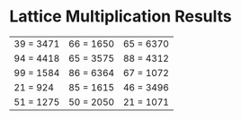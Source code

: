# Lattice Multiplication Results

|   |   |   |
|---|---|---|
| 39 = 3471 | 66 = 1650 | 65 = 6370 |
| 94 = 4418 | 65 = 3575 | 88 = 4312 |
| 99 = 1584 | 86 = 6364 | 67 = 1072 |
| 21 = 924 | 85 = 1615 | 46 = 3496 |
| 51 = 1275 | 50 = 2050 | 21 = 1071 |

